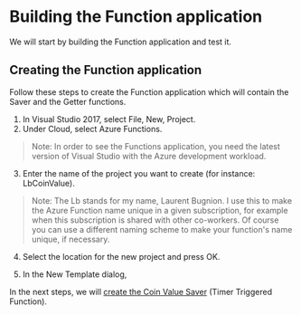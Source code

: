 # Building the Function application

We will start by building the Function application and test it. 

## Creating the Function application

Follow these steps to create the Function application which will contain the Saver and the Getter functions.

1. In Visual Studio 2017, select File, New, Project.
2. Under Cloud, select Azure Functions.

> Note: In order to see the Functions application, you need the latest version of Visual Studio with the Azure development workload.

3. Enter the name of the project you want to create (for instance: LbCoinValue).

> Note: The Lb stands for my name, Laurent Bugnion. I use this to make the Azure Function name unique in a given subscription, for example when this subscription is shared with other co-workers. Of course you can use a different naming scheme to make your function's name unique, if necessary.

4. Select the location for the new project and press OK.

5. In the New Template dialog, 

In the next steps, we will [create the Coin Value Saver](TODO) (Timer Triggered Function).